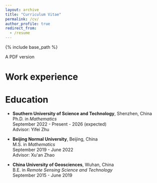```yaml
---
layout: archive
title: "Curriculum Vitae"
permalink: /cv/
author_profile: true
redirect_from:
  - /resume
---
```


{% include base_path %}

A PDF version

Work experience
======

Education
======
- **Southern University of Science and Technology**, Shenzhen, China <br>
  Ph.D. in *Mathematics* <br>
  September 2022 - Present - 2026 (expected) <br>
  Advisor: Yifei Zhu
  
- **Beijing Normal University**, Beijing, China <br>
  M.S. in *Mathematics* <br>
  September 2019 - June 2022 <br>
  Advisor: Xu'an Zhao
  
- **China University of Geosciences**, Wuhan, China <br>
  B.E. in *Remote Sensing Science and Technology* <br>
  September 2015 - June 2019


